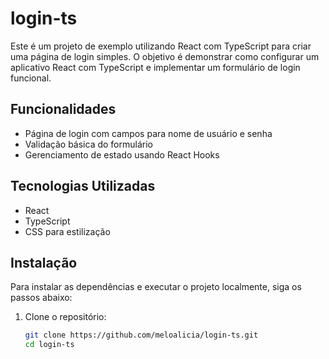 # login-ts

Este é um projeto de exemplo utilizando React com TypeScript para criar uma página de login simples. O objetivo é demonstrar como configurar um aplicativo React com TypeScript e implementar um formulário de login funcional.

## Funcionalidades

- Página de login com campos para nome de usuário e senha
- Validação básica do formulário
- Gerenciamento de estado usando React Hooks

## Tecnologias Utilizadas

- React
- TypeScript
- CSS para estilização

## Instalação

Para instalar as dependências e executar o projeto localmente, siga os passos abaixo:

1. Clone o repositório:

   ```bash
   git clone https://github.com/meloalicia/login-ts.git
   cd login-ts
